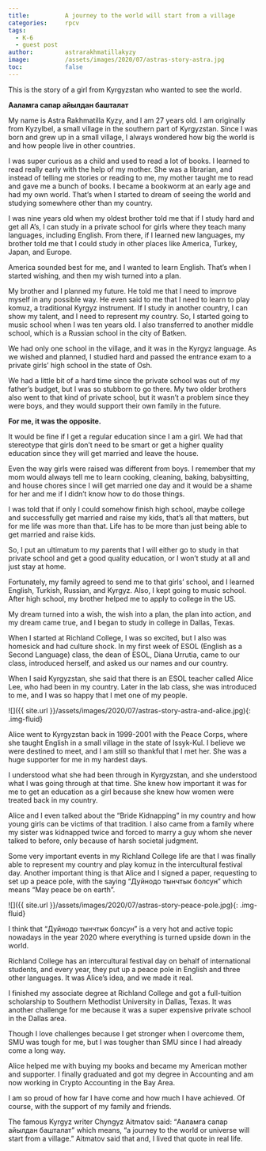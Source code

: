 ```yaml
---
title: 			A journey to the world will start from a village
categories:		rpcv
tags:
  - K-6
  - guest post
author:			astrarakhmatillakyzy
image:			/assets/images/2020/07/astras-story-astra.jpg
toc: 			false
---
```



This is the story of a girl from Kyrgyzstan who wanted to see the world. 

**Ааламга сапар айылдан башталат**

My name is Astra Rakhmatilla Kyzy, and I am 27 years old. I am originally from Kyzylbel, a small village in the southern part of Kyrgyzstan. Since I was born and grew up in a small village, I always wondered how big the world is and how people live in other countries. 

I was super curious as a child and used to read a lot of books. I learned to read really early with the help of my mother. She was a librarian, and instead of telling me stories or reading to me, my mother taught me to read and gave me a bunch of books. I became a bookworm at an early age and had my own world. That’s when I started to dream of seeing the world and studying somewhere other than my country.

I was nine years old when my oldest brother told me that if I study hard and get all A’s, I can study in a private school for girls where they teach many languages, including English. From there, if I learned new languages, my brother told me that I could study in other places like America, Turkey, Japan, and Europe. 

America sounded best for me, and I wanted to learn English. That’s when I started wishing, and then my wish turned into a plan. 

My brother and I planned my future. He told me that I need to improve myself in any possible way. He even said to me that I need to learn to play komuz, a traditional Kyrgyz instrument. If I study in another country, I can show my talent, and I need to represent my country. So, I started going to music school when I was ten years old. I also transferred to another middle school, which is a Russian school in the city of Batken. 

We had only one school in the village, and it was in the Kyrgyz language. As we wished and planned, I studied hard and passed the entrance exam to a private girls’ high school in the state of Osh. 

We had a little bit of a hard time since the private school was out of my father’s budget, but I was so stubborn to go there. My two older brothers also went to that kind of private school, but it wasn’t a problem since they were boys, and they would support their own family in the future. 

**For me, it was the opposite.**

It would be fine if I get a regular education since I am a girl. We had that stereotype that girls don’t need to be smart or get a higher quality education since they will get married and leave the house. 

Even the way girls were raised was different from boys. I remember that my mom would always tell me to learn cooking, cleaning, baking, babysitting, and house chores since I will get married one day and it would be a shame for her and me if I didn’t know how to do those things. 

I was told that if only I could somehow finish high school, maybe college and successfully get married and raise my kids, that’s all that matters, but for me life was more than that. Life has to be more than just being able to get married and raise kids. 

So, I put an ultimatum to my parents that I will either go to study in that private school and get a good quality education, or I won’t study at all and just stay at home. 

Fortunately, my family agreed to send me to that girls’ school, and I learned English, Turkish, Russian, and Kyrgyz. Also, I kept going to music school. After high school, my brother helped me to apply to college in the US. 

My dream turned into a wish, the wish into a plan, the plan into action, and my dream came true, and I began to study in college in Dallas, Texas. 

When I started at Richland College, I was so excited, but I also was homesick and had culture shock. In my first week of ESOL (English as a Second Language) class, the dean of ESOL, Diana Urrutia, came to our class, introduced herself, and asked us our names and our country. 

When I said Kyrgyzstan, she said that there is an ESOL teacher called Alice Lee, who had been in my country. Later in the lab class, she was introduced to me, and I was so happy that I met one of my people. 

![]({{ site.url }}/assets/images/2020/07/astras-story-astra-and-alice.jpg){: .img-fluid}

Alice went to Kyrgyzstan back in 1999-2001 with the Peace Corps, where she taught English in a small village in the state of Issyk-Kul. I believe we were destined to meet, and I am still so thankful that I met her. She was a huge supporter for me in my hardest days. 

I understood what she had been through in Kyrgyzstan, and she understood what I was going through at that time. She knew how important it was for me to get an education as a girl because she knew how women were treated back in my country. 

Alice and I even talked about the “Bride Kidnapping” in my country and how young girls can be victims of that tradition. I also came from a family where my sister was kidnapped twice and forced to marry a guy whom she never talked to before, only because of harsh societal judgment.

Some very important events in my Richland College life are that I was finally able to represent my country and play komuz in the intercultural festival day. Another important thing is that Alice and I signed a paper, requesting to set up a peace pole, with the saying “Дуйнодо тынчтык болсун” which means “May peace be on earth”. 

![]({{ site.url }}/assets/images/2020/07/astras-story-peace-pole.jpg){: .img-fluid}

I think that “Дуйнодо тынчтык болсун” is a very hot and active topic nowadays in the year 2020 where everything is turned upside down in the world. 

Richland College has an intercultural festival day on behalf of international students, and every year, they put up a peace pole in English and three other languages. It was Alice’s idea, and we made it real. 

I finished my associate degree at Richland College and got a full-tuition scholarship to Southern Methodist University in Dallas, Texas. It was another challenge for me because it was a super expensive private school in the Dallas area. 

Though I love challenges because I get stronger when I overcome them, SMU was tough for me, but I was tougher than SMU since I had already come a long way. 

Alice helped me with buying my books and became my American mother and supporter. I finally graduated and got my degree in Accounting and am now working in Crypto Accounting in the Bay Area. 

I am so proud of how far I have come and how much I have achieved. Of course, with the support of my family and friends. 

The famous Kyrgyz writer Chyngyz Aitmatov said: “Ааламга сапар айылдан башталат” which means, “a journey to the world or universe will start from a village.” Aitmatov said that and, I lived that quote in real life. 